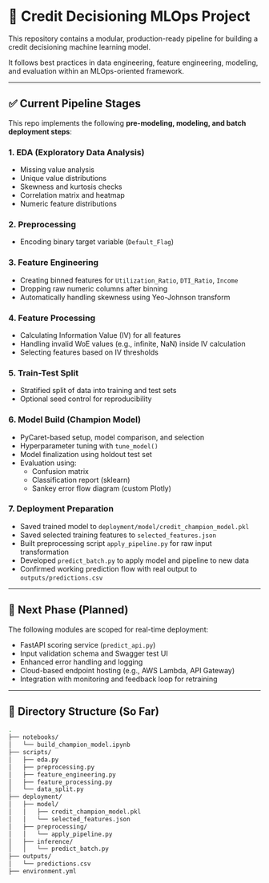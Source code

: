 # 🧠 Credit Decisioning MLOps Project

This repository contains a modular, production-ready pipeline for building a credit decisioning machine learning model.

It follows best practices in data engineering, feature engineering, modeling, and evaluation within an MLOps-oriented framework.

---

## ✅ Current Pipeline Stages

This repo implements the following **pre-modeling, modeling, and batch deployment steps**:

### 1. EDA (Exploratory Data Analysis)
- Missing value analysis
- Unique value distributions
- Skewness and kurtosis checks
- Correlation matrix and heatmap
- Numeric feature distributions

### 2. Preprocessing
- Encoding binary target variable (`Default_Flag`)

### 3. Feature Engineering
- Creating binned features for `Utilization_Ratio`, `DTI_Ratio`, `Income`
- Dropping raw numeric columns after binning
- Automatically handling skewness using Yeo-Johnson transform

### 4. Feature Processing
- Calculating Information Value (IV) for all features
- Handling invalid WoE values (e.g., infinite, NaN) inside IV calculation
- Selecting features based on IV thresholds

### 5. Train-Test Split
- Stratified split of data into training and test sets
- Optional seed control for reproducibility

### 6. Model Build (Champion Model)
- PyCaret-based setup, model comparison, and selection
- Hyperparameter tuning with `tune_model()`
- Model finalization using holdout test set
- Evaluation using:
  - Confusion matrix
  - Classification report (sklearn)
  - Sankey error flow diagram (custom Plotly)

### 7. Deployment Preparation
- Saved trained model to `deployment/model/credit_champion_model.pkl`
- Saved selected training features to `selected_features.json`
- Built preprocessing script `apply_pipeline.py` for raw input transformation
- Developed `predict_batch.py` to apply model and pipeline to new data
- Confirmed working prediction flow with real output to `outputs/predictions.csv`

---

## 📌 Next Phase (Planned)

The following modules are scoped for real-time deployment:
- FastAPI scoring service (`predict_api.py`)
- Input validation schema and Swagger test UI
- Enhanced error handling and logging
- Cloud-based endpoint hosting (e.g., AWS Lambda, API Gateway)
- Integration with monitoring and feedback loop for retraining

---

## 📁 Directory Structure (So Far)

```bash
.
├── notebooks/
│   └── build_champion_model.ipynb
├── scripts/
│   ├── eda.py
│   ├── preprocessing.py
│   ├── feature_engineering.py
│   ├── feature_processing.py
│   └── data_split.py
├── deployment/
│   ├── model/
│   │   ├── credit_champion_model.pkl
│   │   └── selected_features.json
│   ├── preprocessing/
│   │   └── apply_pipeline.py
│   ├── inference/
│   │   └── predict_batch.py
├── outputs/
│   └── predictions.csv
├── environment.yml
